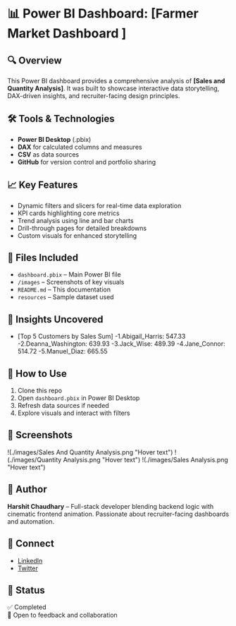 # 📊 Power BI Dashboard: [Farmer Market Dashboard ]

## 🔍 Overview
This Power BI dashboard provides a comprehensive analysis of **[Sales and Quantity Analysis]**. It was built to showcase interactive data storytelling, DAX-driven insights, and recruiter-facing design principles.

## 🛠️ Tools & Technologies
- **Power BI Desktop** (.pbix)
- **DAX** for calculated columns and measures
- **CSV** as data sources
- **GitHub** for version control and portfolio sharing

## 📈 Key Features
- Dynamic filters and slicers for real-time data exploration
- KPI cards highlighting core metrics
- Trend analysis using line and bar charts
- Drill-through pages for detailed breakdowns
- Custom visuals for enhanced storytelling

## 📁 Files Included
- `dashboard.pbix` – Main Power BI file
- `/images` – Screenshots of key visuals
- `README.md` – This documentation
- `resources` –  Sample dataset used

## 🧠 Insights Uncovered
- [Top 5 Customers by Sales Sum]
  -1.Abigail_Harris: 547.33
  -2.Deanna_Washington: 639.93
  -3.Jack_Wise: 489.39
  -4.Jane_Connor: 514.72
  -5.Manuel_Diaz: 665.55

## 🚀 How to Use
1. Clone this repo
2. Open `dashboard.pbix` in Power BI Desktop
3. Refresh data sources if needed
4. Explore visuals and interact with filters

## 📸 Screenshots
!(./images/Sales And Quantity Analysis.png "Hover text")
!(./images/Quantity Analysis.png "Hover text")
!(./images/Sales Analysis.png "Hover text")


## 📢 Author
**Harshit Chaudhary** – Full-stack developer blending backend logic with cinematic frontend animation. Passionate about recruiter-facing dashboards and automation.

## 🔗 Connect
- [LinkedIn](https://www.linkedin.com/in/harshit-7217-chaudhary/)
- [Twitter](https://x.com/cha84587)

## 🏁 Status
✅ Completed  
📌 Open to feedback and collaboration


